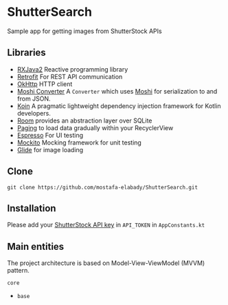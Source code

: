# ShutterSearch
Sample app for getting images from ShutterStock APIs

## Libraries ##
- [RXJava2](https://github.com/ReactiveX/RxJava) Reactive programming library 
- [Retrofit](https://square.github.io/retrofit) For REST API communication
- [OkHttp](https://square.github.io/okhttp) HTTP client
- [Moshi Converter](https://github.com/square/retrofit/tree/master/retrofit-converters/moshi) A `Converter` which uses [Moshi](https://github.com/square/moshi) for serialization to and from JSON.
- [Koin](https://github.com/InsertKoinIO/koin) A pragmatic lightweight dependency injection framework for Kotlin developers.
- [Room](https://developer.android.com/jetpack/androidx/releases/room)  provides an abstraction layer over SQLite
- [Paging](https://developer.android.com/topic/libraries/architecture/paging.html) to load data gradually within your  RecyclerView
- [Espresso](https://developer.android.com/training/testing/espresso) For UI testing
- [Mockito](https://site.mockito.org/) Mocking framework for unit testing
- [Glide](https://github.com/bumptech/glide) for image loading


## Clone ##
```git clone https://github.com/mostafa-elabady/ShutterSearch.git```

## Installation ##

Please add your [ShutterStock API key](https://developers.shutterstock.com) in ```API_TOKEN``` in ```AppConstants.kt```

## Main entities ##

The project architecture is based on Model-View-ViewModel (MVVM) pattern.

`core` 
- `base`



